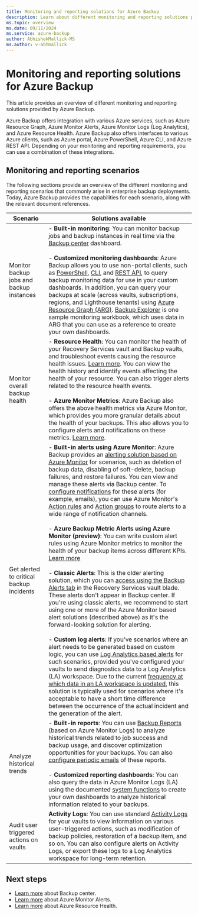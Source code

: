 ```yaml
---
title: Monitoring and reporting solutions for Azure Backup
description: Learn about different monitoring and reporting solutions provided by Azure Backup.
ms.topic: overview
ms.date: 09/11/2024
ms.service: azure-backup
author: AbhishekMallick-MS
ms.author: v-abhmallick
---
```


# Monitoring and reporting solutions for Azure Backup

This article provides an overview of different monitoring and reporting solutions provided by Azure Backup.

Azure Backup offers integration with various Azure services, such as Azure Resource Graph, Azure Monitor Alerts, Azure Monitor Logs (Log Analytics), and Azure Resource Health. Azure Backup also offers interfaces to various Azure clients, such as Azure portal, Azure PowerShell, Azure CLI, and Azure REST API. Depending on your monitoring and reporting requirements, you can use a combination of these integrations.

## Monitoring and reporting scenarios

The following sections provide an overview of the different monitoring and reporting scenarios that commonly arise in enterprise backup deployments. Today, Azure Backup provides the capabilities for each scenario, along with the relevant document references.

| Scenario | Solutions available |
| --- | --- |
| Monitor backup jobs and backup instances | - **Built-in monitoring**: You can monitor backup jobs and backup instances in real time via the [Backup center](./backup-center-overview.md) dashboard. <br><br> - **Customized monitoring dashboards**: Azure Backup allows you to use non-portal clients, such as [PowerShell](./backup-azure-vms-automation.md), [CLI](./create-manage-azure-services-using-azure-command-line-interface.md), and [REST API](./backup-azure-arm-userestapi-managejobs.md), to query backup monitoring data for use in your custom dashboards.  In addition, you can query your backups at scale (across vaults, subscriptions, regions, and Lighthouse tenants) using [Azure Resource Graph (ARG)](./query-backups-using-azure-resource-graph.md).  [Backup Explorer](./monitor-azure-backup-with-backup-explorer.md) is one sample monitoring workbook, which uses data in ARG that you can use as a reference to create your own dashboards.  |
| Monitor overall backup health  	 |   - **Resource Health**: You can monitor the health of your Recovery Services vault and Backup vaults, and troubleshoot events causing the resource health issues. [Learn more](/azure/service-health/resource-health-overview). You can view the health history and identify events affecting the health of your resource. You can also trigger  alerts related to the resource health events.  <br><br> - **Azure Monitor Metrics**: Azure Backup also offers the above health metrics via Azure Monitor, which provides you more granular details about the health of your backups. This also allows you to configure alerts and notifications on these metrics. [Learn more](./metrics-overview.md).  |
| Get alerted to critical backup incidents 	   |  - **Built-in alerts using Azure Monitor**: Azure Backup provides an [alerting solution based on Azure Monitor](./backup-azure-monitoring-built-in-monitor.md#azure-monitor-alerts-for-azure-backup) for scenarios, such as deletion of backup data, disabling of soft-delete, backup failures, and restore failures. You can view and manage these alerts via Backup center. To [configure notifications](./backup-azure-monitoring-built-in-monitor.md#configuring-notifications-for-alerts) for these alerts (for example, emails), you can use Azure Monitor's [Action rules](/azure/azure-monitor/alerts/alerts-action-rules?tabs=portal) and [Action groups](/azure/azure-monitor/alerts/action-groups) to route alerts to a wide range of notification channels.  <br><br> - **Azure Backup Metric Alerts using Azure Monitor (preview)**: You can write custom alert rules using Azure Monitor metrics to monitor the health of your backup items across different KPIs. [Learn more](./metrics-overview.md) <br><br> - **Classic Alerts**: This is the older alerting solution, which you can [access using the Backup Alerts tab](./backup-azure-monitoring-built-in-monitor.md#backup-alerts-in-recovery-services-vault) in the Recovery Services vault blade. These alerts don't appear in Backup center. If you're using classic alerts, we recommend to start using one or more of the Azure Monitor based alert solutions (described above) as it's the forward-looking solution for alerting. <br><br> - **Custom log alerts**: If you've scenarios where an alert needs to be generated based on custom logic, you can use [Log Analytics based alerts](./backup-azure-monitoring-use-azuremonitor.md#create-alerts-by-using-log-analytics) for such scenarios, provided you've configured your vaults to send diagnostics data to a Log Analytics (LA) workspace. Due to the current [frequency at which data in an LA workspace is updated](./backup-azure-monitoring-use-azuremonitor.md#diagnostic-data-update-frequency), this solution is typically used for scenarios where it's acceptable to have a short time difference between the occurrence of the actual incident and the generation of the alert.    |
| Analyze historical trends        |    - **Built-in reports**: You can use [Backup Reports](./configure-reports.md) (based on Azure Monitor Logs) to analyze historical trends related to job success and backup usage, and discover optimization opportunities for your backups. You can also [configure periodic emails](./backup-reports-email.md) of these reports. <br><br> - **Customized reporting dashboards**: You can also query the data in Azure Monitor Logs (LA) using the documented [system functions](./backup-reports-system-functions.md) to create your own dashboards to analyze historical information related to your backups.    |
| Audit user triggered actions on vaults	|       **Activity Logs**: You can use standard [Activity Logs](/azure/azure-monitor/essentials/activity-log) for your vaults to view information on various user-triggered actions, such as modification of backup policies, restoration of a backup item, and so on. You can also configure alerts on Activity Logs, or export these logs to a Log Analytics workspace for long-term retention. |

## Next steps

- [Learn more](./backup-center-overview.md) about Backup center.
- [Learn more](./backup-azure-monitoring-built-in-monitor.md#azure-monitor-alerts-for-azure-backup) about Azure Monitor Alerts.
- [Learn more](/azure/service-health/resource-health-overview) about Azure Resource Health.